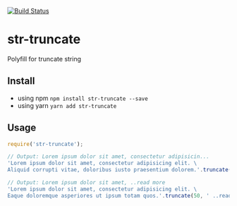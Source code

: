 [![Build Status](https://travis-ci.org/yusrilhs/str-truncate.svg?branch=master)](https://travis-ci.org/yusrilhs/str-truncate)

# str-truncate
 Polyfill for truncate string

## Install
* using npm `npm install str-truncate --save`
* using yarn `yarn add str-truncate`

## Usage
```js
require('str-truncate');

// Output: Lorem ipsum dolor sit amet, consectetur adipisicin...
'Lorem ipsum dolor sit amet, consectetur adipisicing elit. \
Aliquid corrupti vitae, doloribus iusto praesentium dolorem.'.truncate(50);

// Output: Lorem ipsum dolor sit amet, ..read more
'Lorem ipsum dolor sit amet, consectetur adipisicing elit. \
Eaque doloremque asperiores ut ipsum totam quos.'.truncate(50, ' ..read more');
```
